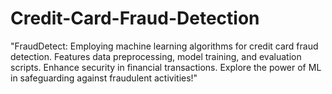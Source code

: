 # Credit-Card-Fraud-Detection
"FraudDetect: Employing machine learning algorithms for credit card fraud detection. Features data preprocessing, model training, and evaluation scripts. Enhance security in financial transactions. Explore the power of ML in safeguarding against fraudulent activities!"
